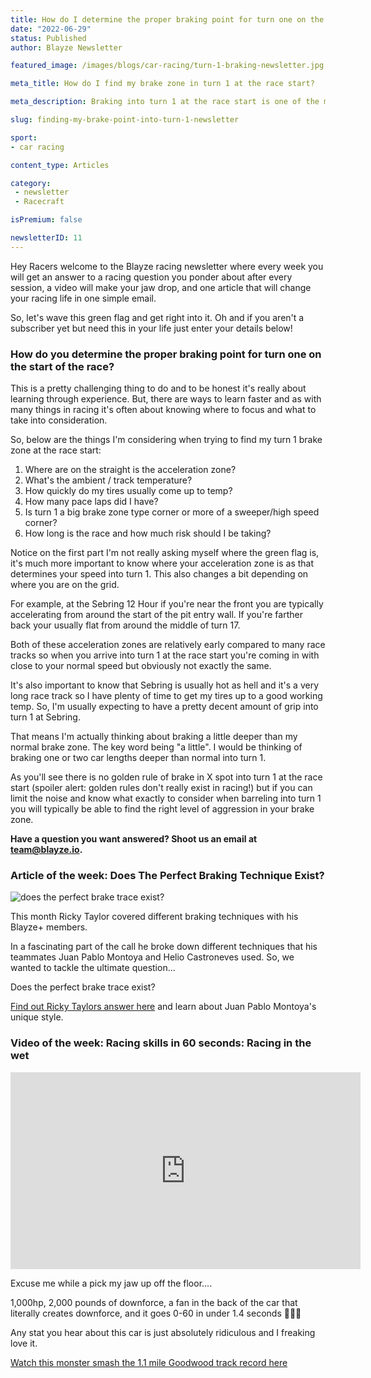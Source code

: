```yaml
---
title: How do I determine the proper braking point for turn one on the start of the race?
date: "2022-06-29"
status: Published
author: Blayze Newsletter

featured_image: /images/blogs/car-racing/turn-1-braking-newsletter.jpg

meta_title: How do I find my brake zone in turn 1 at the race start?

meta_description: Braking into turn 1 at the race start is one of the most crucial moments of every single race.  Learn how to find your braking point on any race track here.

slug: finding-my-brake-point-into-turn-1-newsletter

sport:
- car racing

content_type: Articles

category:
 - newsletter
 - Racecraft

isPremium: false

newsletterID: 11
---
```


Hey Racers welcome to the Blayze racing newsletter where every week you will get an answer to a racing question you ponder about after every session, a video will make your jaw drop, and one article that will change your racing life in one simple email. 

So, let's wave this green flag and get right into it.  Oh and if you aren't a subscriber yet but need this in your life just enter your details below!

<div class="_form_11"></div>

<h3>How do you determine the proper braking point for turn one on the start of the race?</h3>

This is a pretty challenging thing to do and to be honest it's really about learning through experience.  But, there are ways to learn faster and as with many things in racing it's often about knowing where to focus and what to take into consideration.  

So, below are the things I'm considering when trying to find my turn 1 brake zone at the race start:

1. Where are on the straight is the acceleration zone?  
2. What's the ambient / track temperature?
3. How quickly do my tires usually come up to temp?
4. How many pace laps did I have?
5. Is turn 1 a big brake zone type corner or more of a sweeper/high speed corner?
6. How long is the race and how much risk should I be taking? 


Notice on the first part I'm not really asking myself where the green flag is, it's much more important to know where your acceleration zone is as that determines your speed into turn 1.  This also changes a bit depending on where you are on the grid.

For example, at the Sebring 12 Hour if you're near the front you are typically accelerating from around the start of the pit entry wall.  If you're farther back your usually flat from around the middle of turn 17.

Both of these acceleration zones are relatively early compared to many race tracks so when you arrive into turn 1 at the race start you're coming in with close to your normal speed but obviously not exactly the same.

It's also important to know that Sebring is usually hot as hell and it's a very long race track so I have plenty of time to get my tires up to a good working temp.  So, I'm usually expecting to have a pretty decent amount of grip into turn 1 at Sebring.

That means I'm actually thinking about braking a little deeper than my normal brake zone.  The key word being "a little".  I would be thinking of braking one or two car lengths deeper than normal into turn 1.

As you'll see there is no golden rule of brake in X spot into turn 1 at the race start (spoiler alert: golden rules don't really exist in racing!) but if you can limit the noise and know what exactly to consider when barreling into turn 1 you will typically be able to find the right level of aggression in your brake zone.

**Have a question you want answered?  Shoot us an email at [team@blayze.io](mailto:team@blayze.io).**



<h3>Article of the week:  Does The Perfect Braking Technique Exist?</h3>

![does the perfect brake trace exist?](https://blayze.io/assets/images/blogs/car-racing/brake-trace.jpg)

This month Ricky Taylor covered different braking techniques with his Blayze+ members.  

In a fascinating part of the call he broke down different techniques that his teammates Juan Pablo Montoya and Helio Castroneves used.  So, we wanted to tackle the ultimate question...

Does the perfect brake trace exist?

[Find out Ricky Taylors answer here](https://blayze.io/blog/car-racing/does-the-perfect-brake-trace-exist) and learn about Juan Pablo Montoya's unique style.



<h3>Video of the week: Racing skills in 60 seconds: Racing in the wet</h3>

<iframe width="560" height="315" src="https://www.youtube.com/embed/mpxP2FEM3HY?start=2358" title="YouTube video player" frameborder="0" allow="accelerometer; autoplay; clipboard-write; encrypted-media; gyroscope; picture-in-picture" allowfullscreen></iframe>

Excuse me while a pick my jaw up off the floor.... 

1,000hp, 2,000 pounds of downforce, a fan in the back of the car that literally creates downforce, and it goes 0-60 in under 1.4 seconds 🤯🤯🤯

Any stat you hear about this car is just absolutely ridiculous and I freaking love it.

[Watch this monster smash the 1.1 mile Goodwood track record here](https://youtu.be/mpxP2FEM3HY?t=2358)